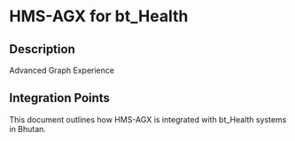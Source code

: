 # HMS-AGX for bt_Health

## Description

Advanced Graph Experience

## Integration Points

This document outlines how HMS-AGX is integrated with bt_Health systems in Bhutan.
